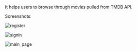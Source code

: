 It helps users to browse through movies pulled from TMDB API.

Screenshots:


![register](https://user-images.githubusercontent.com/11077876/31702228-276454b2-b3f3-11e7-91a6-b82c3521beab.png)

![signin](https://user-images.githubusercontent.com/11077876/31702229-27a85716-b3f3-11e7-959b-94c25a22f3f7.png)

![main_page](https://user-images.githubusercontent.com/11077876/31702227-271e5afc-b3f3-11e7-9950-42dcb3ab9651.png)


